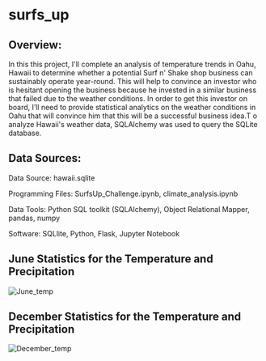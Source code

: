 # surfs_up
## Overview:
In this this project, I'll complete an analysis of temperature trends in Oahu, Hawaii to determine whether a potential Surf n' Shake shop business can 
sustainably operate year-round. This will help to convince an investor who is hesitant opening the business because he invested in a similar business that
failed due to the weather conditions. In order to get this investor on board, I’ll need to provide statistical analytics on the weather conditions in Oahu
that will convince him that this will be a successful business idea.T o analyze Hawaii's weather data, SQLAlchemy was used to query the SQLite database.

## Data Sources: 
Data Source: hawaii.sqlite

Programming Files: SurfsUp_Challenge.ipynb, climate_analysis.ipynb

Data Tools: Python SQL toolkit (SQLAlchemy), Object Relational Mapper, pandas, numpy

Software: SQLlite, Python, Flask, Jupyter Notebook


## June Statistics for the Temperature and Precipitation
![June_temp](https://user-images.githubusercontent.com/101952961/172088742-bd3b1d8b-c224-475c-962f-cab845db219b.PNG)

## December Statistics for the Temperature and Precipitation

![December_temp](https://user-images.githubusercontent.com/101952961/172088815-54ff0db7-2842-4639-8a9c-8d5cdb33846b.PNG)
